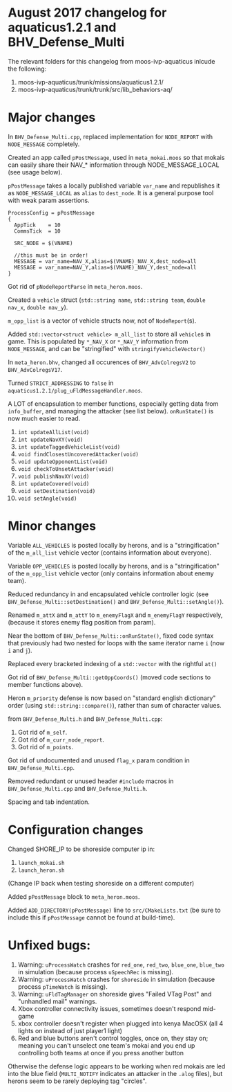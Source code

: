 # August 2017 changelog for aquaticus1.2.1 and BHV_Defense_Multi

The relevant folders for this changelog from moos-ivp-aquaticus inlcude the following:

1. moos-ivp-aquaticus/trunk/missions/aquaticus1.2.1/
1. moos-ivp-aquaticus/trunk/trunk/src/lib_behaviors-aq/

# Major changes

In `BHV_Defense_Multi.cpp`, replaced implementation for `NODE_REPORT` with `NODE_MESSAGE` completely.

Created an app called `pPostMessage`, used in `meta_mokai.moos` so that mokais can easily share their NAV_* information through NODE_MESSAGE_LOCAL (see usage below).

`pPostMessage` takes a locally published variable `var_name` and republishes it as `NODE_MESSAGE_LOCAL` as `alias` to `dest_node`. It is a general purpose tool with weak param assertions.

```
ProcessConfig = pPostMessage
{
  AppTick    = 10
  CommsTick  = 10

  SRC_NODE = $(VNAME)

  //this must be in order!
  MESSAGE = var_name=NAV_X,alias=$(VNAME)_NAV_X,dest_node=all
  MESSAGE = var_name=NAV_Y,alias=$(VNAME)_NAV_Y,dest_node=all
}
```

Got rid of `pNodeReportParse` in `meta_heron.moos`.

Created a `vehicle` struct (`std::string name`, `std::string team`, `double nav_x`, `double nav_y`).

`m_opp_list` is a vector of vehicle structs now, not of `NodeReport`(s).

Added `std::vector<struct vehicle> m_all_list` to store all `vehicle`s in game. This is populated by `*_NAV_X` or `*_NAV_Y` information from `NODE_MESSAGE`, and can be "stringified" with `stringifyVehicleVector()`

In `meta_heron.bhv`, changed all occurences of `BHV_AdvColregsV2` to `BHV_AdvColregsV17`.

Turned `STRICT_ADDRESSING` to `false` in `aquaticus1.2.1/plug_uFldMessageHandler.moos`.

A LOT of encapsulation to member functions, especially getting data from `info_buffer`, and managing the attacker (see list below). `onRunState()` is now much easier to read.
	
1. `int updateAllList(void)`
1. `int updateNavXY(void)`
1. `int updateTaggedVehicleList(void)`
1. `void findClosestUncoveredAttacker(void)`
1. `void updateOpponentList(void)`
1. `void checkToUnsetAttacker(void)`
1. `void publishNavXY(void)`
1. `int updateCovered(void)`
1. `void setDestination(void)`
1. `void setAngle(void)`

# Minor changes

Variable `ALL_VEHICLES` is posted locally by herons, and is a "stringification" of the `m_all_list` vehicle vector (contains information about everyone).

Variable `OPP_VEHICLES` is posted locally by herons, and is a "stringification" of the `m_opp_list` vehicle vector (only contains information about enemy team).

Reduced redundancy in and encapsulated vehicle controller logic (see `BHV_Defense_Multi::setDestination()` and `BHV_Defense_Multi::setAngle()`).

Renamed `m_attX` and `m_attY` to `m_enemyFlagX` and `m_enemyFlagY` respectively, (because it stores enemy flag position from param).

Near the bottom of `BHV_Defense_Multi::onRunState()`, fixed code syntax that previously had two nested for loops with the same iterator name `i` (now `i` and `j`).

Replaced every bracketed indexing of a `std::vector` with the rightful `at()`

Got rid of `BHV_Defense_Multi::getOppCoords()` (moved code sections to member functions above).

Heron `m_priority` defense is now based on "standard english dictionary" order (using `std::string::compare()`), rather than sum of character values.

from `BHV_Defense_Multi.h` and `BHV_Defense_Multi.cpp`:

1. Got rid of `m_self`.
1. Got rid of `m_curr_node_report`.
1. Got rid of `m_points`.

Got rid of undocumented and unused `flag_x` param condition in `BHV_Defense_Multi.cpp`.

Removed redundant or unused header `#include` macros in `BHV_Defense_Multi.cpp` and `BHV_Defense_Multi.h`.

Spacing and tab indentation.

# Configuration changes

Changed SHORE_IP to be shoreside computer ip in:

1. `launch_mokai.sh`
1. `launch_heron.sh`

(Change IP back when testing shoreside on a different computer)

Added `pPostMessage` block to `meta_heron.moos`.

Added `ADD_DIRECTORY(pPostMessage)` line to `src/CMakeLists.txt` (be sure to include this if `pPostMessage` cannot be found at build-time).

# Unfixed bugs:

1. Warning: `uProcessWatch` crashes for `red_one`, `red_two`, `blue_one`, `blue_two` in simulation (because process `uSpeechRec` is missing).
1. Warning: `uProcessWatch` crashes for `shoreside` in simulation (because process `pTimeWatch` is missing).
1. Warning: `uFldTagManager` on shoreside gives "Failed VTag Post" and "unhandled mail" warnings. 
1. Xbox controller connectivity issues, sometimes doesn't respond mid-game
1. xbox controller doesn't register when plugged into kenya MacOSX (all 4 lights on instead of just player1 light)
1. Red and blue buttons aren't control toggles, once on, they stay on; meaning you can't unselect one team's mokai and you end up controlling both teams at once if you press another button


Otherwise the defense logic appears to be working when red mokais are led into the blue field (`MULTI_NOTIFY` indicates an attacker in the `.alog` files), but herons seem to be rarely deploying tag "circles".